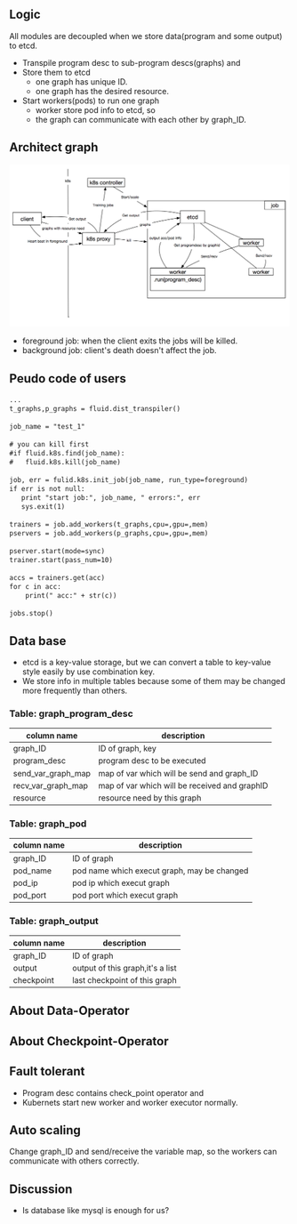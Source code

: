 ## Logic
All modules are decoupled when we store data(program and some output) to etcd.

- Transpile program desc to sub-program descs(graphs) and
- Store them to etcd
	- one graph has unique ID. 
	- one graph has the desired resource.
- Start workers(pods) to run one graph
   - worker store pod info to etcd, so 
   - the graph can communicate with each other by graph_ID.


## Architect graph
<div style="align: center">
<img src="src/arch2.png" width="700" align=center/>
</div>

- foreground job: when the client exits the jobs will be killed.
- background job: client's death doesn't affect the job.

## Peudo code of users
```
...
t_graphs,p_graphs = fluid.dist_transpiler()

job_name = "test_1"

# you can kill first
#if fluid.k8s.find(job_name):
#	fluid.k8s.kill(job_name)

job, err = fulid.k8s.init_job(job_name, run_type=foreground)
if err is not null:
   print "start job:", job_name, " errors:", err
   sys.exit(1)
   
trainers = job.add_workers(t_graphs,cpu=,gpu=,mem)
pservers = job.add_workers(p_graphs,cpu=,gpu=,mem)

pserver.start(mode=sync)
trainer.start(pass_num=10)

accs = trainers.get(acc)
for c in acc:
    print(" acc:" + str(c))

jobs.stop()
```


## Data base 
- etcd is a key-value storage, but we can convert a table to key-value style easily by use combination key.
- We store info in multiple tables because some of them may be changed more frequently than others.

### Table: graph_program_desc

| column name | description|
|----------|-------------|
| graph_ID |  ID of graph, key    |
| program_desc| program desc to be executed    |
| send_var_graph_map|map of var which will be send and graph_ID|
| recv_var_graph_map|map of var which will be received and graphID|
|resource|resource need by this graph|

### Table: graph_pod
| column name | description|
|----------|-------------|
|graph_ID|ID of graph|
|pod_name|pod name which execut graph, may be changed|
|pod_ip|pod ip which execut graph|
|pod_port|pod port which execut graph|

### Table: graph_output
| column name | description|
|----------|-------------|
|graph_ID|ID of graph|
|output|output of this graph,it's a list|
|checkpoint|last checkpoint of this graph|

## About Data-Operator
## About Checkpoint-Operator

## Fault tolerant
- Program desc contains check_point operator and
- Kubernets start new worker and worker executor normally.

## Auto scaling
Change graph_ID and send/receive the variable map, so the workers can communicate with others correctly.


## Discussion
- Is database like mysql is enough for us?
